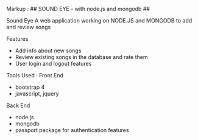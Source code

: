 Markup : ## SOUND EYE - with node.js and mongodb ##

Sound Eye
A web application working on NODE.JS and MONGODB to add and review songs

Features
- Add info about new songs 
- Review existing songs in the database and rate them
- User login and logout features


Tools Used :
Front End 
  - bootstrap 4 
  - javascript, jquery
  
Back End
  - node.js
  - mongodb 
  - passport package for authentication features
